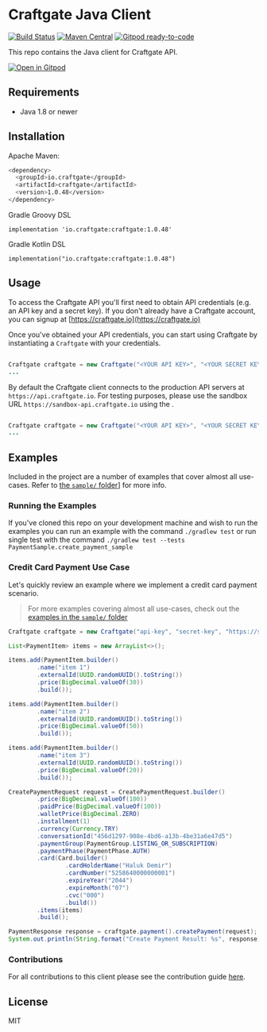# Craftgate Java Client

[![Build Status](https://github.com/craftgate/craftgate-java-client/workflows/Craftgate%20Java%20CI/badge.svg?branch=master)](https://github.com/craftgate/craftgate-java-client/actions)
[![Maven Central](https://maven-badges.herokuapp.com/maven-central/io.craftgate/craftgate/badge.svg)](https://maven-badges.herokuapp.com/maven-central/io.craftgate/craftgate)
[![Gitpod ready-to-code](https://img.shields.io/badge/Gitpod-ready--to--code-blue?logo=gitpod)](https://gitpod.io/#https://github.com/craftgate/craftgate-java-client)

This repo contains the Java client for Craftgate API.

[![Open in Gitpod](https://gitpod.io/button/open-in-gitpod.svg)](https://gitpod.io/#https://github.com/craftgate/craftgate-java-client)

## Requirements
- Java 1.8 or newer

## Installation
Apache Maven:
```bash
<dependency>
  <groupId>io.craftgate</groupId>
  <artifactId>craftgate</artifactId>
  <version>1.0.48</version>
</dependency>
```
Gradle Groovy DSL
```
implementation 'io.craftgate:craftgate:1.0.48'
```
Gradle Kotlin DSL
```
implementation("io.craftgate:craftgate:1.0.48")
```

## Usage
To access the Craftgate API you'll first need to obtain API credentials (e.g. an API key and a secret key). If you don't already have a Craftgate account, you can signup at [https://craftgate.io](https://craftgate.io)

Once you've obtained your API credentials, you can start using Craftgate by instantiating a `Craftgate` with your credentials.

```java

Craftgate craftgate = new Craftgate("<YOUR API KEY>", "<YOUR SECRET KEY>");
...

```

By default the Craftgate client connects to the production API servers at `https://api.craftgate.io`. For testing purposes, please use the sandbox URL `https://sandbox-api.craftgate.io` using the .

```java

Craftgate craftgate = new Craftgate("<YOUR API KEY>", "<YOUR SECRET KEY>", "https://sandbox-api.craftgate.io");
...

```

## Examples
Included in the project are a number of examples that cover almost all use-cases. Refer to [the `sample/` folder](./src/test/java/io/craftgate/sample)] for more info.

### Running the Examples
If you've cloned this repo on your development machine and wish to run the examples you can run an example with the command `./gradlew test` or run single test with the command `./gradlew test --tests PaymentSample.create_payment_sample`

### Credit Card Payment Use Case
Let's quickly review an example where we implement a credit card payment scenario.

> For more examples covering almost all use-cases, check out the [examples in the `sample/` folder](./src/test/java/io/craftgate/sample)

```java
Craftgate craftgate = new Craftgate("api-key", "secret-key", "https://sandbox-api.craftgate.io");

List<PaymentItem> items = new ArrayList<>();

items.add(PaymentItem.builder()
        .name("item 1")
        .externalId(UUID.randomUUID().toString())
        .price(BigDecimal.valueOf(30))
        .build());

items.add(PaymentItem.builder()
        .name("item 2")
        .externalId(UUID.randomUUID().toString())
        .price(BigDecimal.valueOf(50))
        .build());

items.add(PaymentItem.builder()
        .name("item 3")
        .externalId(UUID.randomUUID().toString())
        .price(BigDecimal.valueOf(20))
        .build());

CreatePaymentRequest request = CreatePaymentRequest.builder()
        .price(BigDecimal.valueOf(100))
        .paidPrice(BigDecimal.valueOf(100))
        .walletPrice(BigDecimal.ZERO)
        .installment(1)
        .currency(Currency.TRY)
        .conversationId("456d1297-908e-4bd6-a13b-4be31a6e47d5")
        .paymentGroup(PaymentGroup.LISTING_OR_SUBSCRIPTION)
        .paymentPhase(PaymentPhase.AUTH)
        .card(Card.builder()
                .cardHolderName("Haluk Demir")
                .cardNumber("5258640000000001")
                .expireYear("2044")
                .expireMonth("07")
                .cvc("000")
                .build())
        .items(items)
        .build();

PaymentResponse response = craftgate.payment().createPayment(request);
System.out.println(String.format("Create Payment Result: %s", response));
```

### Contributions
For all contributions to this client please see the contribution guide [here](CONTRIBUTING.md).

## License
MIT
